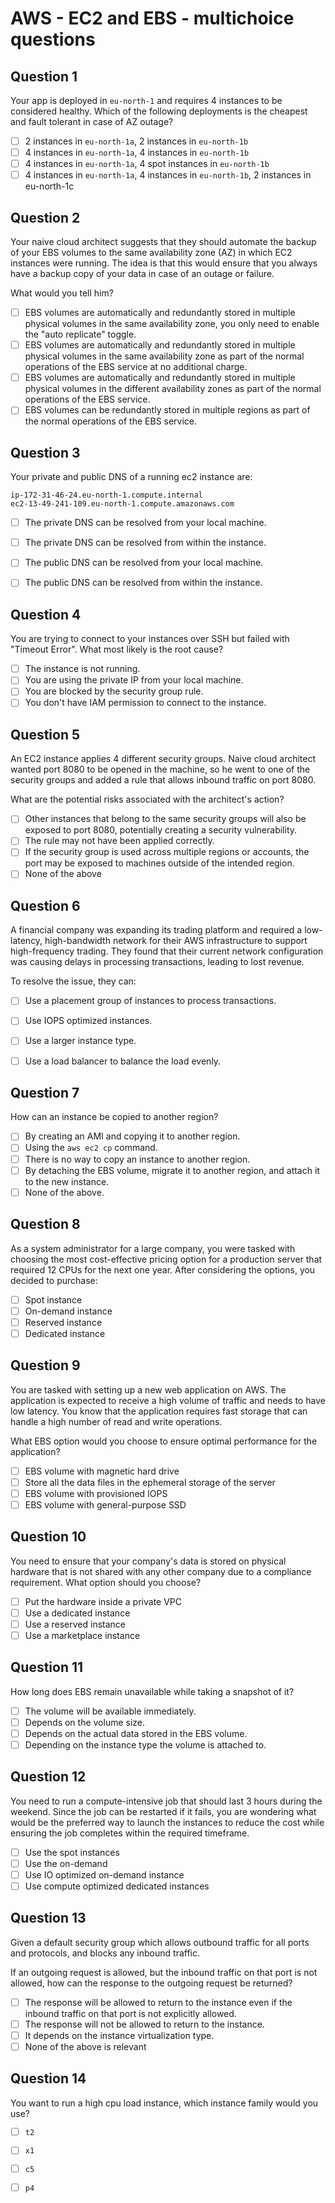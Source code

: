 # AWS - EC2 and EBS - multichoice questions

## Question 1

Your app is deployed in `eu-north-1` and requires 4 instances to be considered healthy.
Which of the following deployments is the cheapest and fault tolerant in case of AZ outage?

- [ ] 2 instances in `eu-north-1a`, 2 instances in `eu-north-1b`
- [ ] 4 instances in `eu-north-1a`, 4 instances in `eu-north-1b`
- [ ] 4 instances in `eu-north-1a`, 4 spot instances in `eu-north-1b` 
- [ ] 4 instances in `eu-north-1a`, 4 instances in `eu-north-1b`, 2 instances in eu-north-1c

## Question 2 

Your naive cloud architect suggests that they should automate the backup of your EBS volumes to the same availability zone (AZ) in which EC2 instances were running.
The idea is that this would ensure that you always have a backup copy of your data in case of an outage or failure.

What would you tell him?

- [ ] EBS volumes are automatically and redundantly stored in multiple physical volumes in the same availability zone, you only need to enable the "auto replicate" toggle.
- [ ] EBS volumes are automatically and redundantly stored in multiple physical volumes in the same availability zone as part of the normal operations of the EBS service at no additional charge.
- [ ] EBS volumes are automatically and redundantly stored in multiple physical volumes in the different availability zones as part of the normal operations of the EBS service.
- [ ] EBS volumes can be redundantly stored in multiple regions as part of the normal operations of the EBS service.

## Question 3

Your private and public DNS of a running ec2 instance are:

`ip-172-31-46-24.eu-north-1.compute.internal`    
`ec2-13-49-241-109.eu-north-1.compute.amazonaws.com`

- [ ] The private DNS can be resolved from your local machine.
- [ ] The private DNS can be resolved from within the instance.
- [ ] The public DNS can be resolved from your local machine.
- [ ] The public DNS can be resolved from within the instance.


## Question 4 

You are trying to connect to your instances over SSH but failed with "Timeout Error". What most likely is the root cause? 

- [ ] The instance is not running.
- [ ] You are using the private IP from your local machine.
- [ ] You are blocked by the security group rule. 
- [ ] You don't have IAM permission to connect to the instance. 

## Question 5

An EC2 instance applies 4 different security groups. 
Naive cloud architect wanted port 8080 to be opened in the machine, 
so he went to one of the security groups and added a rule that allows inbound traffic on port 8080. 

What are the potential risks associated with the architect's action?

- [ ] Other instances that belong to the same security groups will also be exposed to port 8080, potentially creating a security vulnerability.
- [ ] The rule may not have been applied correctly.
- [ ] If the security group is used across multiple regions or accounts, the port may be exposed to machines outside of the intended region.
- [ ] None of the above 

## Question 6

A financial company was expanding its trading platform and required a low-latency, high-bandwidth network for their AWS infrastructure to support high-frequency trading.
They found that their current network configuration was causing delays in processing transactions, leading to lost revenue.

To resolve the issue, they can: 

- [ ] Use a placement group of instances to process transactions.
- [ ] Use IOPS optimized instances.
- [ ] Use a larger instance type.
- [ ] Use a load balancer to balance the load evenly.


## Question 7 

How can an instance be copied to another region?

- [ ] By creating an AMI and copying it to another region.
- [ ] Using the `aws ec2 cp` command.
- [ ] There is no way to copy an instance to another region.
- [ ] By detaching the EBS volume, migrate it to another region, and attach it to the new instance.
- [ ] None of the above. 

## Question 8

As a system administrator for a large company, you were tasked with choosing the most cost-effective pricing option for a production server that required 12 CPUs for the next one year.
After considering the options, you decided to purchase:

- [ ] Spot instance
- [ ] On-demand instance
- [ ] Reserved instance
- [ ] Dedicated instance

## Question 9 

You are tasked with setting up a new web application on AWS.
The application is expected to receive a high volume of traffic and needs to have low latency.
You know that the application requires fast storage that can handle a high number of read and write operations.

What EBS option would you choose to ensure optimal performance for the application?

- [ ] EBS volume with magnetic hard drive
- [ ] Store all the data files in the ephemeral storage of the server
- [ ] EBS volume with provisioned IOPS
- [ ] EBS volume with general-purpose SSD

## Question 10

You need to ensure that your company's data is stored on physical hardware that is not shared with any other company due to a compliance requirement.
What option should you choose?

- [ ] Put the hardware inside a private VPC
- [ ] Use a dedicated instance
- [ ] Use a reserved instance
- [ ] Use a marketplace instance

## Question 11

How long does EBS remain unavailable while taking a snapshot of it?

- [ ] The volume will be available immediately.
- [ ] Depends on the volume size.
- [ ] Depends on the actual data stored in the EBS volume.
- [ ] Depending on the instance type the volume is attached to.

## Question 12 

You need to run a compute-intensive job that should last 3 hours during the weekend. Since the job can be restarted if it fails, you are wondering what would be the preferred way to launch the instances to reduce the cost while ensuring the job completes within the required timeframe.

- [ ] Use the spot instances
- [ ] Use the on-demand
- [ ] Use IO optimized on-demand instance
- [ ] Use compute optimized dedicated instances

## Question 13

Given a default security group which allows outbound traffic for all ports and protocols, and blocks any inbound traffic.

If an outgoing request is allowed, but the inbound traffic on that port is not allowed, how can the response to the outgoing request be returned?

- [ ] The response will be allowed to return to the instance even if the inbound traffic on that port is not explicitly allowed.
- [ ] The response will not be allowed to return to the instance.
- [ ] It depends on the instance virtualization type.
- [ ] None of the above is relevant

## Question 14 

You want to run a high cpu load instance, which instance family would you use? 

- [ ] `t2`
- [ ] `x1`
- [ ] `c5`
- [ ] `p4`

